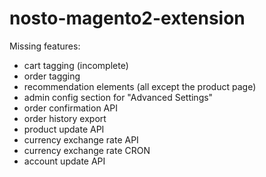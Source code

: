 # nosto-magento2-extension

Missing features:

* cart tagging (incomplete)
* order tagging
* recommendation elements (all except the product page)
* admin config section for "Advanced Settings"
* order confirmation API
* order history export
* product update API
* currency exchange rate API
* currency exchange rate CRON
* account update API
